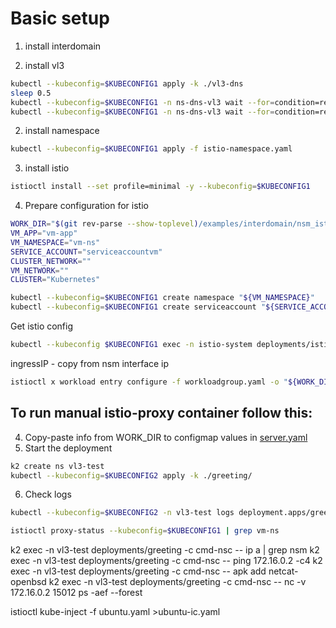# Basic setup 
1. install interdomain 

2. install vl3
```bash
kubectl --kubeconfig=$KUBECONFIG1 apply -k ./vl3-dns
sleep 0.5
kubectl --kubeconfig=$KUBECONFIG1 -n ns-dns-vl3 wait --for=condition=ready --timeout=1m pod -l app=nse-vl3-vpp
kubectl --kubeconfig=$KUBECONFIG1 -n ns-dns-vl3 wait --for=condition=ready --timeout=1m pod -l app=vl3-ipam
```

2. install namespace
```bash
kubectl --kubeconfig=$KUBECONFIG1 apply -f istio-namespace.yaml
```

3. install istio
```bash
istioctl install --set profile=minimal -y --kubeconfig=$KUBECONFIG1
```

4. Prepare configuration for istio
```bash
WORK_DIR="$(git rev-parse --show-toplevel)/examples/interdomain/nsm_istio_vl3/clean/greeting/istio-vm-configs"
VM_APP="vm-app"
VM_NAMESPACE="vm-ns"
SERVICE_ACCOUNT="serviceaccountvm"
CLUSTER_NETWORK=""
VM_NETWORK=""
CLUSTER="Kubernetes"
```

```bash
kubectl --kubeconfig=$KUBECONFIG1 create namespace "${VM_NAMESPACE}"
kubectl --kubeconfig=$KUBECONFIG1 create serviceaccount "${SERVICE_ACCOUNT}" -n "${VM_NAMESPACE}"
```

Get istio config
```bash
kubectl --kubeconfig $KUBECONFIG1 exec -n istio-system deployments/istiod -c cmd-nsc -- ip a
```
ingressIP - copy from nsm interface ip
```bash
istioctl x workload entry configure -f workloadgroup.yaml -o "${WORK_DIR}" --clusterID "${CLUSTER}" --kubeconfig=$KUBECONFIG1 --ingressIP=172.16.0.2
```

## To run manual istio-proxy container follow this:

4. Copy-paste info from WORK_DIR to configmap values in [server.yaml](./greeting/server.yaml)
5. Start the deployment
```bash
k2 create ns vl3-test
kubectl --kubeconfig=$KUBECONFIG2 apply -k ./greeting/
```
6. Check logs
```bash
kubectl --kubeconfig=$KUBECONFIG2 -n vl3-test logs deployment.apps/greeting -c istio-proxy
```
```bash
istioctl proxy-status --kubeconfig=$KUBECONFIG1 | grep vm-ns
```

k2 exec -n vl3-test deployments/greeting -c cmd-nsc -- ip a | grep nsm
k2 exec -n vl3-test deployments/greeting -c cmd-nsc -- ping 172.16.0.2 -c4
k2 exec -n vl3-test deployments/greeting -c cmd-nsc -- apk add netcat-openbsd
k2 exec -n vl3-test deployments/greeting -c cmd-nsc -- nc -v 172.16.0.2 15012
ps -aef --forest

istioctl kube-inject -f ubuntu.yaml >ubuntu-ic.yaml
